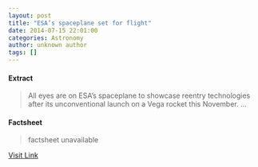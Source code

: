 ```yaml
---
layout: post
title: "ESA’s spaceplane set for flight"
date: 2014-07-15 22:01:00
categories: Astronomy
author: unknown author
tags: []
---
```



#### Extract
>All eyes are on ESA’s spaceplane to showcase reentry technologies after its unconventional launch on a Vega rocket this November.&nbsp;...

#### Factsheet
>factsheet unavailable

[Visit Link](http://www.esa.int/Our_Activities/Launchers/IXV/ESA_s_spaceplane_set_for_flight)



